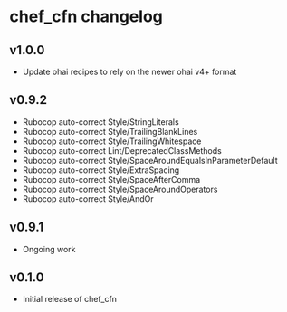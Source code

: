 chef\_cfn changelog
===================

v1.0.0
------
* Update ohai recipes to rely on the newer ohai v4+ format

v0.9.2
------
* Rubocop auto-correct Style/StringLiterals
* Rubocop auto-correct Style/TrailingBlankLines
* Rubocop auto-correct Style/TrailingWhitespace
* Rubocop auto-correct Lint/DeprecatedClassMethods
* Rubocop auto-correct Style/SpaceAroundEqualsInParameterDefault
* Rubocop auto-correct Style/ExtraSpacing
* Rubocop auto-correct Style/SpaceAfterComma
* Rubocop auto-correct Style/SpaceAroundOperators
* Rubocop auto-correct Style/AndOr

v0.9.1
------
* Ongoing work

v0.1.0
------
* Initial release of chef_cfn
